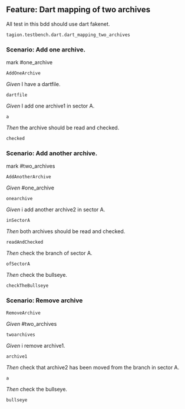 ## Feature: Dart mapping of two archives
All test in this bdd should use dart fakenet.

`tagion.testbench.dart.dart_mapping_two_archives`

### Scenario: Add one archive.
mark #one_archive

`AddOneArchive`

*Given* I have a dartfile.

`dartfile`

*Given* I add one archive1 in sector A.

`a`

*Then* the archive should be read and checked.

`checked`


### Scenario: Add another archive.
mark #two_archives

`AddAnotherArchive`

*Given* #one_archive

`onearchive`

*Given* i add another archive2 in sector A.

`inSectorA`

*Then* both archives should be read and checked.

`readAndChecked`

*Then* check the branch of sector A.

`ofSectorA`

*Then* check the bullseye.

`checkTheBullseye`


### Scenario: Remove archive

`RemoveArchive`

*Given* #two_archives

`twoarchives`

*Given* i remove archive1.

`archive1`

*Then* check that archive2 has been moved from the branch in sector A.

`a`

*Then* check the bullseye.

`bullseye`


